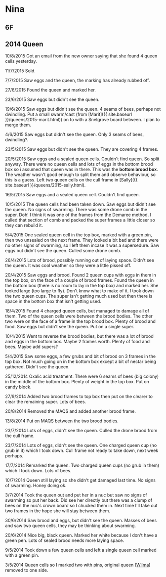 # Nina

## 6F

## 2014 Queen

10/8/2015 Got an email from the new owner saying that she found 4 queen cells yesterday.  

11/7/2015 Sold.

7/7/2015 Saw eggs and the queen, the marking has already rubbed off.  

27/6/2015 Found the queen and marked her.

23/6/2015 Saw eggs but didn't see the queen. 

19/6/2015 Saw eggs but didn't see the queen.  4 seams of bees, perhaps not dwindling.  Put a small swarm/cast (from [Marit]({{ site.baseurl }}/queens/2015-marit.html)) on to with a Snelgrove board between.  I plan to merge them.

4/6/2015 Saw eggs but didn't see the queen.  Only 3 seams of bees, dwindling?.

23/5/2015 Saw eggs but didn't see the queen.  They are covering 4 frames.

20/5/2015 Saw eggs and a sealed queen cells.  Couldn't find queen.  So split anyway.  There were no queen cells and lots of eggs in the bottom brood box so i assumed that queen was in there.  This was the **bottom brood box**.  The weather wasn't good enough to split them and observe behaviour, so this is a guess.  Left two queen cells on the cull frame in [Sally]({{ site.baseurl }}/queens/2015-sally.html).

16/5/2015 Saw eggs and a sealed queen cell.  Couldn't find queen.

10/5/2015 The queen cells had been taken down.  Saw eggs but didn't see the queen.  No signs of swarming.  There was some drone comb in the super.  Doh!  I think it was one of the frames from the Demaree method.  I culled that section of comb and packed the super frames a little closer so they can rebuild it.

5/4/2015 One sealed queen cell in the top box, marked with a green pin, then two unsealed on the next frame.  They looked a bit bad and there were no other signs of swarming, so I left them incase it was a supersedure.  Saw eggs but didn't see the queen. Culled some drone comb.

26/4/2015 Lots of brood, possibly running out of laying space.  Didn't see the queen.  It was cool weather so they were a little pissed off.

20/4/2015 Saw eggs and brood.  Found 2 queen cups with eggs in them in the top box, on the face of a couple of brood frames.  Found the queen in the bottom box (there is no room to lay in the top box) and marked her.  She looked large (too large to fly).  Don't know what to make of it.  I took down the two queen cups.  The super isn't getting much used but then there is space in the bottom box that isn't getting used.

18/4/2015 Found 4 charged queen cells, but managed to damage all of them.  Two of the queen cells were between the brood bodies.  The other two were on the face of a frame in the top brood box.  Plenty of brood and food.  Saw eggs but didn't see the queen.  Put on a single super.

10/4/2015 Went to reverse the brood bodies, but there was a lot of brood and eggs in the bottom box.  Maybe 2 frames worth.  Plenty of food and bees.  Maybe add supers?

5/4/2015 Saw some eggs, a few grubs and bit of brood on 3 frames in the top box.  Not much going on in the bottom box except a bit of nectar being gathered.  Didn't see the queen.

25/12/2014 Oxalic acid treatment.  There were 6 seams of bees (big colony) in the middle of the bottom box.  Plenty of weight in the top box.  Put on candy block.

27/9/2014 Added two brood frames to top box then put on the clearer to clear the remaining super.  Lots of bees.

20/8/2014 Removed the MAQS and added another brood frame.

13/8/2014 Put on MAQS between the two brood bodies.

23/7/2014 Lots of eggs, didn't see the queen.  Culled the drone brood from the cull frame.

23/7/2014 Lots of eggs, didn't see the queen.  One charged queen cup (no grub in it) which I took down.  Cull frame not ready to take down, next week perhaps.

17/7/2014 Remarked the queen. Two charged queen cups (no grub in them) which I took down.  Lots of bees.

10/7/2014 Queen still laying so she didn't get damaged last time.  No signs of swarming.  Honey doing ok.

3/7/2014 Took the queen out and put her in a nuc but saw no signs of swarming so put her back.  Did see her directly but there was a clump of bees on the nuc's crown board so I chucked them in.  Next time I'll take out two frames in the hope she will stay between them.

30/6/2014 Saw brood and eggs, but didn't see the queen.  Masses of bees and saw two queen cells, they may be thinking about swarming.

20/6/2014 Nice big, black queen. Marked her white because I don't have a green pen.  Lots of sealed brood needs more laying space.

9/5/2014 Took down a few queen cells and left a single queen cell marked with a green pin.

3/5/2014 Queen cells so I marked two with pins, original queen ([Wilma](https://docs.google.com/a/bagbatch.co.uk/document/d/100vy5MFKM0ScugkTWCJPCfPTtuVxQ6RGi68Cbuwh2Iw/)) removed to one side.
